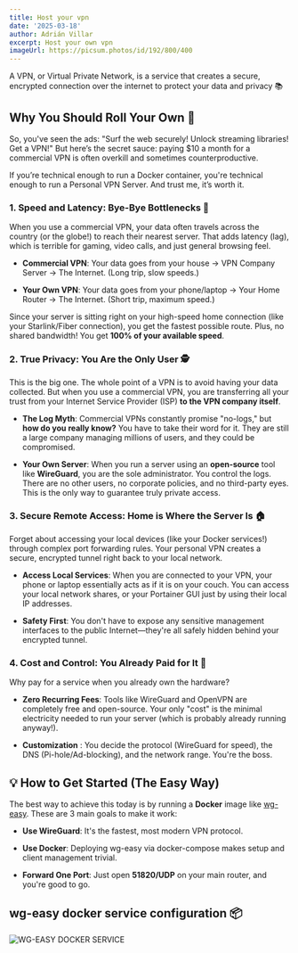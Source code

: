 ```yaml
---
title: Host your vpn
date: '2025-03-18'
author: Adrián Villar
excerpt: Host your own vpn
imageUrl: https://picsum.photos/id/192/800/400
---
```


A VPN, or Virtual Private Network, is a service that creates a secure, encrypted connection over the internet to protect your data and privacy &#128218;

## Why You Should Roll Your Own 🚀

So, you've seen the ads: "Surf the web securely! Unlock streaming libraries! Get a VPN!" But here’s the secret sauce: paying $10 a month for a commercial VPN is often overkill and sometimes counterproductive.

If you’re technical enough to run a Docker container, you're technical enough to run a Personal VPN Server. And trust me, it’s worth it.

### 1. Speed and Latency: Bye-Bye Bottlenecks 💨

When you use a commercial VPN, your data often travels across the country (or the globe!) to reach their nearest server. That adds latency (lag), which is terrible for gaming, video calls, and just general browsing feel.

- **Commercial VPN**: Your data goes from your house → VPN Company Server → The Internet. (Long trip, slow speeds.)

- **Your Own VPN**: Your data goes from your phone/laptop → Your Home Router → The Internet. (Short trip, maximum speed.)

Since your server is sitting right on your high-speed home connection (like your Starlink/Fiber connection), you get the fastest possible route. Plus, no shared bandwidth! You get **100% of your available speed**.


### 2. True Privacy: You Are the Only User 🕵️

This is the big one. The whole point of a VPN is to avoid having your data collected. But when you use a commercial VPN, you are transferring all your trust from your Internet Service Provider (ISP) **to the VPN company itself**.

- **The Log Myth**: Commercial VPNs constantly promise "no-logs," but **how do you really know?** You have to take their word for it. They are still a large company managing millions of users, and they could be compromised.

- **Your Own Server**: When you run a server using an **open-source** tool like **WireGuard**, you are the sole administrator. You control the logs. There are no other users, no corporate policies, and no third-party eyes. This is the only way to guarantee truly private access.

### 3. Secure Remote Access: Home is Where the Server Is 🏠
Forget about accessing your local devices (like your Docker services!) through complex port forwarding rules. Your personal VPN creates a secure, encrypted tunnel right back to your local network.

- **Access Local Services**: When you are connected to your VPN, your phone or laptop essentially acts as if it is on your couch. You can access your local network shares, or your Portainer GUI just by using their local IP addresses.

- **Safety First**: You don't have to expose any sensitive management interfaces to the public Internet—they're all safely hidden behind your encrypted tunnel.


### 4. Cost and Control: You Already Paid for It 💸
Why pay for a service when you already own the hardware?

- **Zero Recurring Fees**: Tools like WireGuard and OpenVPN are completely free and open-source. Your only "cost" is the minimal electricity needed to run your server (which is probably already running anyway!).

- **Customization** : You decide the protocol (WireGuard for speed), the DNS (Pi-hole/Ad-blocking), and the network range. You're the boss.

## 💡 How to Get Started (The Easy Way)
The best way to achieve this today is by running a **Docker** image like [wg-easy](https://github.com/wg-easy/wg-easy). These are 3 main goals to make it work:

- **Use WireGuard**: It's the fastest, most modern VPN protocol.

- **Use Docker**: Deploying wg-easy via docker-compose makes setup and client management trivial.

- **Forward One Port**: Just open **51820/UDP** on your main router, and you're good to go.

## wg-easy docker service configuration &#128230;

![WG-EASY DOCKER SERVICE](/images/posts/wg-easy.png)

